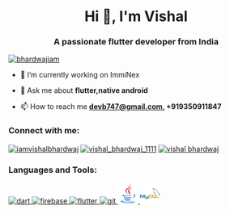 <h1 align="center">Hi 👋, I'm Vishal</h1>
<h3 align="center">A passionate flutter developer from India</h3>

<p align="left"> <a href="https://twitter.com/bhardwajiam" target="blank"><img src="https://img.shields.io/twitter/follow/bhardwajiam?logo=twitter&style=for-the-badge" alt="bhardwajiam" /></a> </p>

- 🔭 I’m currently working on ImmiNex
- 💬 Ask me about **flutter,native android**

- 📫 How to reach me **devb747@gmail.com, +919350911847**

<h3 align="left">Connect with me:</h3>
<p align="left">
<a href="https://twitter.com/bhardwajiam" target="blank"><img align="center" src="https://raw.githubusercontent.com/rahuldkjain/github-profile-readme-generator/master/src/images/icons/Social/twitter.svg" alt="iamvishalbhardwaj" height="30" width="40" /></a>
<a href="https://instagram.com/vishal_bhardwaj_1111" target="blank"><img align="center" src="https://raw.githubusercontent.com/rahuldkjain/github-profile-readme-generator/master/src/images/icons/Social/instagram.svg" alt="vishal_bhardwaj_1111" height="30" width="40" /></a>
<a href="https://medium.com/vishal bhardwaj" target="blank"><img align="center" src="https://raw.githubusercontent.com/rahuldkjain/github-profile-readme-generator/master/src/images/icons/Social/medium.svg" alt="vishal bhardwaj" height="30" width="40" /></a>
</p>

<h3 align="left">Languages and Tools:</h3>
<p align="left"> <a href="https://dart.dev" target="_blank" rel="noreferrer"> <img src="https://www.vectorlogo.zone/logos/dartlang/dartlang-icon.svg" alt="dart" width="40" height="40"/> </a> <a href="https://firebase.google.com/" target="_blank" rel="noreferrer"> <img src="https://www.vectorlogo.zone/logos/firebase/firebase-icon.svg" alt="firebase" width="40" height="40"/> </a> <a href="https://flutter.dev" target="_blank" rel="noreferrer"> <img src="https://www.vectorlogo.zone/logos/flutterio/flutterio-icon.svg" alt="flutter" width="40" height="40"/> </a> <a href="https://git-scm.com/" target="_blank" rel="noreferrer"> <img src="https://www.vectorlogo.zone/logos/git-scm/git-scm-icon.svg" alt="git" width="40" height="40"/> </a> <a href="https://www.java.com" target="_blank" rel="noreferrer"> <img src="https://raw.githubusercontent.com/devicons/devicon/master/icons/java/java-original.svg" alt="java" width="40" height="40"/> </a> <a href="https://www.mysql.com/" target="_blank" rel="noreferrer"> <img src="https://raw.githubusercontent.com/devicons/devicon/master/icons/mysql/mysql-original-wordmark.svg" alt="mysql" width="40" height="40"/> </a> </p>
